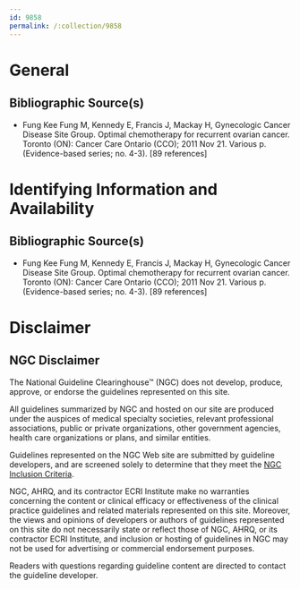 ```yaml
---
id: 9858
permalink: /:collection/9858
---
```


# General

## Bibliographic Source(s)

- Fung Kee Fung M, Kennedy E, Francis J, Mackay H, Gynecologic Cancer Disease Site Group. Optimal chemotherapy for recurrent ovarian cancer. Toronto (ON): Cancer Care Ontario (CCO); 2011 Nov 21. Various p. (Evidence-based series; no. 4-3). [89 references]

# Identifying Information and Availability

## Bibliographic Source(s)

- Fung Kee Fung M, Kennedy E, Francis J, Mackay H, Gynecologic Cancer Disease Site Group. Optimal chemotherapy for recurrent ovarian cancer. Toronto (ON): Cancer Care Ontario (CCO); 2011 Nov 21. Various p. (Evidence-based series; no. 4-3). [89 references]

# Disclaimer

## NGC Disclaimer

The National Guideline Clearinghouse™ (NGC) does not develop, produce, approve, or endorse the guidelines represented on this site.

All guidelines summarized by NGC and hosted on our site are produced under the auspices of medical specialty societies, relevant professional associations, public or private organizations, other government agencies, health care organizations or plans, and similar entities.

Guidelines represented on the NGC Web site are submitted by guideline developers, and are screened solely to determine that they meet the [NGC Inclusion Criteria](/help-and-about/summaries/inclusion-criteria).

NGC, AHRQ, and its contractor ECRI Institute make no warranties concerning the content or clinical efficacy or effectiveness of the clinical practice guidelines and related materials represented on this site. Moreover, the views and opinions of developers or authors of guidelines represented on this site do not necessarily state or reflect those of NGC, AHRQ, or its contractor ECRI Institute, and inclusion or hosting of guidelines in NGC may not be used for advertising or commercial endorsement purposes.

Readers with questions regarding guideline content are directed to contact the guideline developer.


